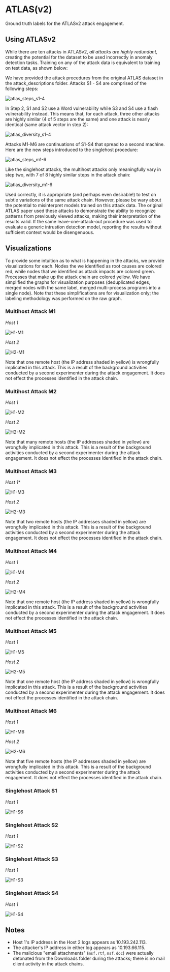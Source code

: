 # ATLAS(v2)

Ground truth labels for the ATLASv2 attack engagement.

## Using ATLASv2

While there are ten attacks in ATLASv2, *all attacks are highly redundant,* creating the potential for the dataset to be used incorrectly in anomaly detection tasks. Training on any of the attack data is equivalent to training on test data, as shown below:

We have provided the attack procedures from the original ATLAS dataset in the attack_descriptions folder. Attacks S1 - S4 are comprised of the following steps:

![atlas_steps_s1-4](imgs/atlas_steps_s1-4.png)

In Step 2, S1 and S2 use a Word vulnerability while S3 and S4 use a flash vulnerability instead. This means that, for each attack, three other attacks are highly similar (4 of 5 steps are the same) and one attack is nearly identical (same attack vector in step 2):

![atlas_diversity_s1-4](imgs/atlas_diversity_s1-4.png)

Attacks M1-M6 are continuations of S1-S4 that spread to a second machine. Here are the new steps introduced to the singlehost procedure:

![atlas_steps_m1-6](imgs/atlas_steps_m1-6.png)

Like the singlehost attacks, the multihost attacks only meaningfully vary in step two, with 7 of 8 highly similar steps in the attack chain:

![atlas_diversity_m1-6](imgs/atlas_diversity_m1-6.png)

Used correctly, it is appropriate (and perhaps even desirable!) to test on subtle variations of the same attack chain. 
However, please be wary about the potential to misinterpret models trained on this attack data.
The original ATLAS paper used these attacks to demonstrate the ability to recognize patterns from previously viewed attacks,
  making their interpretation of the results valid.
If the same leave-one-attack-out procedure was used to evaluate a generic intrustion detection model, 
  reporting the results without sufficient context would be disengenuous.

## Visualizations

To provide some intuition as to what is happening in the attacks, we provide visualizations for each. Nodes the we identified as root causes are colored red, while nodes that we identified as attack impacts are colored green. Processes that make up the attack chain are colored yellow. We have simplified the graphs for visualization purposes (deduplicated edges, merged nodes with the same label, merged multi-process programs into a single node). Note that these simplifications are for visualization only; the labeling methodology was performed on the raw graph.

### Multihost Attack M1

*Host 1*

![H1-M1](imgs/h1-m1.png)

*Host 2*

![H2-M1](imgs/h2-m1.png)

Note that one remote host (the IP address shaded in yellow) is wrongfully implicated in this attack.  This is a result of the background activities conducted by a second experimenter during the attack engagement. It does not effect the processes identified in the attack chain.

### Multihost Attack M2

*Host 1*

![H1-M2](imgs/h1-m2.png)

*Host 2*

![H2-M2](imgs/h2-m2.png)

Note that many remote hosts (the IP addresses shaded in yellow) are wrongfully implicated in this attack.  This is a result of the background activities conducted by a second experimenter during the attack engagement. It does not effect the processes identified in the attack chain.

### Multihost Attack M3

*Host 1**

![H1-M3](imgs/h1-m3.png)

*Host 2*

![H2-M3](imgs/h2-m3.png)

Note that two remote hosts (the IP addresses shaded in yellow) are wrongfully implicated in this attack.  This is a result of the background activities conducted by a second experimenter during the attack engagement. It does not effect the processes identified in the attack chain.

### Multihost Attack M4

*Host 1*

![H1-M4](imgs/h1-m4.png)

*Host 2*

![H2-M4](imgs/h2-m4.png)

Note that one remote host (the IP address shaded in yellow) is wrongfully implicated in this attack.  This is a result of the background activities conducted by a second experimenter during the attack engagement. It does not effect the processes identified in the attack chain.

### Multihost Attack M5

*Host 1*

![H1-M5](imgs/h1-m5.png)

*Host 2*

![H2-M5](imgs/h2-m5.png)

Note that one remote host (the IP address shaded in yellow) is wrongfully implicated in this attack.  This is a result of the background activities conducted by a second experimenter during the attack engagement. It does not effect the processes identified in the attack chain.

### Multihost Attack M6

*Host 1*

![H1-M6](imgs/h1-m6.png)

*Host 2*

![H2-M6](imgs/h2-m6.png)

Note that five remote hosts (the IP addresses shaded in yellow) are wrongfully implicated in this attack.  This is a result of the background activities conducted by a second experimenter during the attack engagement. It does not effect the processes identified in the attack chain.

### Singlehost Attack S1

*Host 1*

![H1-S6](imgs/h1-s1.png)

### Singlehost Attack S2

*Host 1*

![H1-S2](imgs/h1-s2.png)

### Singlehost Attack S3

*Host 1*

![H1-S3](imgs/h1-s3.png)

### Singlehost Attack S4

*Host 1*

![H1-S4](imgs/h1-s4.png)

## Notes

- Host 1's IP address in the Host 2 logs appears as 10.193.242.113.
- The attacker's IP address in either log appears as 10.193.66.115.
- The malicious "email attachments" (`msf.rtf`, `msf.doc`) were actually detonated from the Downloads folder during the attacks; there is no mail client activity in the attack chains.
